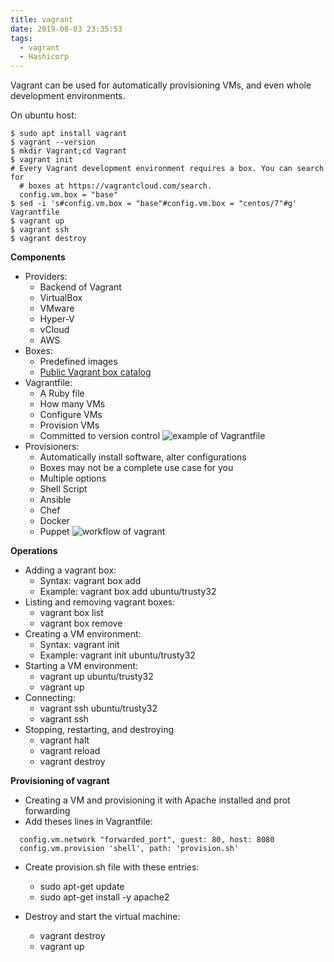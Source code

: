 ```yaml
---
title: vagrant
date: 2019-08-03 23:35:53
tags:
  - vagrant
  - Hashicorp
---
```

Vagrant can be used for automatically provisioning VMs, and even whole development environments.

On ubuntu host:
```
$ sudo apt install vagrant
$ vagrant --version
$ mkdir Vagrant;cd Vagrant
$ vagrant init
# Every Vagrant development environment requires a box. You can search for
  # boxes at https://vagrantcloud.com/search.
  config.vm.box = "base"
$ sed -i 's#config.vm.box = "base"#config.vm.box = "centos/7"#g' Vagrantfile
$ vagrant up
$ vagrant ssh
$ vagrant destroy
```
**Components**
- Providers:
   - Backend of Vagrant
   - VirtualBox
   - VMware
   - Hyper-V
   - vCloud
   - AWS
- Boxes:
   - Predefined images
   - [Public Vagrant box catalog](https://app.vagrantup.com/boxes/search)
- Vagrantfile:
   - A Ruby file
   - How many VMs
   - Configure VMs
   - Provision VMs
   - Committed to version control
![example of Vagrantfile](https://i.imgur.com/lb7muP9.png)
- Provisioners:
   - Automatically install software, alter configurations
   - Boxes may not be a complete use case for you
   - Multiple options
   - Shell Script
   - Ansible
   - Chef
   - Docker
   - Puppet
![workflow of vagrant](https://i.imgur.com/U5cISEK.png)

**Operations**
- Adding a vagrant box:
   - Syntax: vagrant box add <name> <url> <provider>
   - Example: vagrant box add ubuntu/trusty32
- Listing and removing vagrant boxes:
   - vagrant box list
   - vagrant box remove
- Creating a VM environment:
   - Syntax: vagrant init <your box name>
   - Example: vagrant init ubuntu/trusty32
- Starting a VM environment:
   - vagrant up ubuntu/trusty32
   - vagrant up 
- Connecting:
   - vagrant ssh ubuntu/trusty32
   - vagrant ssh
- Stopping, restarting, and destroying
   - vagrant halt
   - vagrant reload
   - vagrant destroy

**Provisioning of vagrant**
- Creating a VM and provisioning it with Apache installed and prot forwarding
- Add theses lines in Vagrantfile:
```
  config.vm.network "forwarded_port", guest: 80, host: 8080
  config.vm.provision 'shell', path: 'provision.sh'
```
- Create provision.sh file with these entries:
  - sudo apt-get update
  - sudo apt-get install -y apache2

- Destroy and start the virtual machine:
  - vagrant destroy
  - vagrant up
